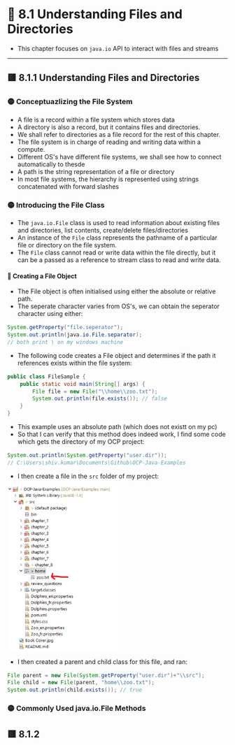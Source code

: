 <link href="../../styles.css" rel="stylesheet"></link>


# 🧠 8.1 Understanding Files and Directories
* This chapter focuses on `java.io` API to interact with files and streams
<hr>

## 🟥 8.1.1 Understanding Files and Directories

### 🟡 Conceptuazlizing the File System
* A file is a record within a file system which stores data
* A directory is also a record, but it contains files and directories.
* We shall refer to directories as a file record for the rest of this chapter.
* The file system is in charge of reading and writing data within a compute. 
* Different OS's have different file systems, we shall see how to connect automatically to thesde
* A path is the string representation of a file or directory
* In most file systems, the hierarchy is represented using strings concatenated with forward slashes

### 🟡 Introducing the File Class
* The `java.io.File` class is used to read information about existing files and directories, list contents, create/delete files/directories
* An instance of the `File` class represents the pathname of a particular file or directory on the file system.
* The `File` class cannot read or write data within the file directly, but it can be a passed as a reference to stream class to read and write data.


#### 🌱 Creating a File Object
* The File object is often initialised using either the absolute or relative path.
* The seperate character varies from OS's, we can obtain the seperator character using either:
```java
System.getProperty("file.seperator");
System.out.println(java.io.File.separator);
// both print \ on my windows machine
```

* The following code creates a File object and determines if the path it references exists within the file system:
```java
public class FileSample {
    public static void main(String[] args) {
		File file = new File("\\home\\zoo.txt");
		System.out.println(file.exists()); // false
    }
}
```
* This example uses an absolute path (which does not existt on my pc)
* So that I can verify that this method does indeed work, I find some code which gets the directory of my OCP project:
```java
System.out.println(System.getProperty("user.dir"));
// C:\Users\shiv.kumar\Documents\Github\OCP-Java-Examples
```
* I then create a file in the `src` folder of my project:

<img src="2023-12-15-09-42-52.png" width="250px">

* I then created a parent and child class for this file, and ran:
```java
File parent = new File(System.getProperty("user.dir")+"\\src");
File child = new File(parent, "home\\zoo.txt");
System.out.println(child.exists()); // true
```

### 🟡 Commonly Used java.io.File Methods
 

## 🟥 8.1.2